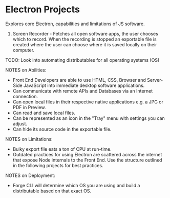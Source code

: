 # Electron Projects
Explores core Electron, capabilities and limitations of JS software.

1. Screen Recorder - Fetches all open software apps, the user chooses which to record. When the recording is stopped an exportable file is created where the user can choose where it is saved locally on their computer.

TODO: Look into automating distributables for all operating systems (OS)

NOTES on Abilities:
- Front End Developers are able to use HTML, CSS, Browser and Server-Side JavaScript into immediate desktop software applications.
- Can communicate with remote APIs and Databases via an Internet connection.
- Can open local files in their respective native applications e.g. a JPG or PDF in Preview.
- Can read and save local files.
- Can be represented as an icon in the "Tray" menu with settings you can adjust.
- Can hide its source code in the exportable file.

NOTES on Limitations:
- Bulky export file eats a ton of CPU at run-time.
- Outdated practices for using Electron are scattered across the internet that expose Node internals to the Front End. Use the structure outlined in the following projects for best practices.

NOTES on Deployment:
- Forge CLI will determine which OS you are using and build a distributable based on that exact OS.
